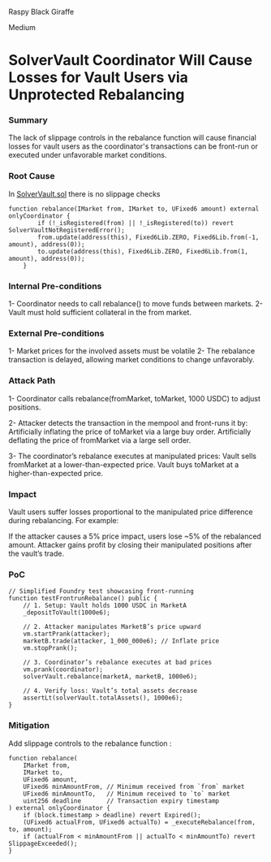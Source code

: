 Raspy Black Giraffe

Medium

# SolverVault Coordinator Will Cause Losses for Vault Users via Unprotected Rebalancing

### Summary

The lack of slippage controls in the rebalance function will cause financial losses for vault users as the coordinator's transactions can be front-run or executed under unfavorable market conditions.

### Root Cause

In [SolverVault.sol](https://github.com/sherlock-audit/2025-01-perennial-v2-4-update/blob/a77aaa94d3b3a9725e4474428bc0a18ca2fde3b4/perennial-v2/packages/vault/contracts/SolverVault.sol#L40) there is no slippage checks
```solidity
function rebalance(IMarket from, IMarket to, UFixed6 amount) external onlyCoordinator {
        if (!_isRegistered(from) || !_isRegistered(to)) revert SolverVaultNotRegisteredError();
        from.update(address(this), Fixed6Lib.ZERO, Fixed6Lib.from(-1, amount), address(0));
        to.update(address(this), Fixed6Lib.ZERO, Fixed6Lib.from(1, amount), address(0));
    }
```

### Internal Pre-conditions

1- Coordinator needs to call rebalance() to move funds between markets.
2- Vault must hold sufficient collateral in the from market.

### External Pre-conditions

1- Market prices for the involved assets must be volatile
2- The rebalance transaction is delayed, allowing market conditions to change unfavorably.

### Attack Path

1- Coordinator calls rebalance(fromMarket, toMarket, 1000 USDC) to adjust positions.

2- Attacker detects the transaction in the mempool and front-runs it by:
Artificially inflating the price of toMarket via a large buy order.
Artificially deflating the price of fromMarket via a large sell order.

3- The coordinator’s rebalance executes at manipulated prices:
Vault sells fromMarket at a lower-than-expected price.
Vault buys toMarket at a higher-than-expected price.

### Impact

Vault users suffer losses proportional to the manipulated price difference during rebalancing. For example:

If the attacker causes a 5% price impact, users lose ~5% of the rebalanced amount.
Attacker gains profit by closing their manipulated positions after the vault’s trade.

### PoC

```solidity
// Simplified Foundry test showcasing front-running
function testFrontrunRebalance() public {
    // 1. Setup: Vault holds 1000 USDC in MarketA
    _depositToVault(1000e6); 
    
    // 2. Attacker manipulates MarketB’s price upward
    vm.startPrank(attacker);
    marketB.trade(attacker, 1_000_000e6); // Inflate price
    vm.stopPrank();

    // 3. Coordinator’s rebalance executes at bad prices
    vm.prank(coordinator);
    solverVault.rebalance(marketA, marketB, 1000e6);

    // 4. Verify loss: Vault’s total assets decrease
    assertLt(solverVault.totalAssets(), 1000e6); 
}
```

### Mitigation

Add slippage controls to the rebalance function :
```solidity
function rebalance(
    IMarket from,
    IMarket to,
    UFixed6 amount,
    UFixed6 minAmountFrom, // Minimum received from `from` market
    UFixed6 minAmountTo,   // Minimum received to `to` market
    uint256 deadline       // Transaction expiry timestamp
) external onlyCoordinator {
    if (block.timestamp > deadline) revert Expired();
    (UFixed6 actualFrom, UFixed6 actualTo) = _executeRebalance(from, to, amount);
    if (actualFrom < minAmountFrom || actualTo < minAmountTo) revert SlippageExceeded();
}
```